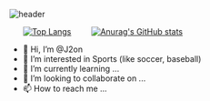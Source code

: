 ![header](https://capsule-render.vercel.app/api?type=venom&color=808080&height=200&section=header&text=J2on's%20GitHub&fontSize=50&animation=scaleIn&stroke=4169e1)

 &nbsp; &nbsp; &nbsp; [![Top Langs](https://github-readme-stats.vercel.app/api/top-langs/?username=J2on)](https://github.com/anuraghazra/github-readme-stats) &nbsp; &nbsp; &nbsp; &nbsp; [![Anurag's GitHub stats](https://github-readme-stats.vercel.app/api?username=J2on)](https://github.com/anuraghazra/github-readme-stats)




- 👋 Hi, I’m @J2on
- 👀 I’m interested in Sports (like soccer, baseball)
- 🌱 I’m currently learning ...
- 💞️ I’m looking to collaborate on ...
- 📫 How to reach me ...

<!---
J2on/J2on is a ✨ special ✨ repository because its `README.md` (this file) appears on your GitHub profile.
You can click the Preview link to take a look at your changes.
--->
